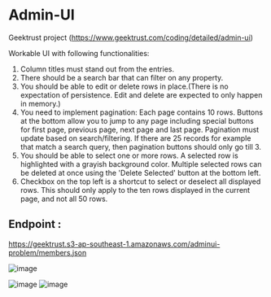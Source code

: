 # Admin-UI
Geektrust project (https://www.geektrust.com/coding/detailed/admin-ui)

Workable UI with following functionalities:
1. Column titles must stand out from the entries. <br />
2. There should be a search bar that can filter on any property. <br />
3. You should be able to edit or delete rows in place.(There is no expectation of persistence. Edit and delete are expected to only happen in memory.) <br />
4. You need to implement pagination: Each page contains 10 rows. Buttons at the bottom allow you to jump to any page including special buttons for first page, previous page, next page and last page. Pagination must update based on search/filtering. If there are 25 records for example that match a search query, then pagination buttons should only go till 3. <br />
5. You should be able to select one or more rows. A selected row is highlighted with a grayish background color. Multiple selected rows can be deleted at once using the 'Delete Selected' button at the bottom left. <br />
6. Checkbox on the top left is a shortcut to select or deselect all displayed rows. This should only apply to the ten rows displayed in the current page, and not all 50 rows. <br />

## Endpoint : <br/>
https://geektrust.s3-ap-southeast-1.amazonaws.com/adminui-problem/members.json <br/>

![image](https://user-images.githubusercontent.com/67156745/205485831-17edcdcd-14b0-4adc-9955-261d49a256b1.png)

![image](https://user-images.githubusercontent.com/67156745/205485851-1e96e2cf-38c7-4f2b-be84-c06ca4dca449.png)
![image](https://user-images.githubusercontent.com/67156745/205485865-4c293008-01c6-44fa-8862-984559a8101c.png)
